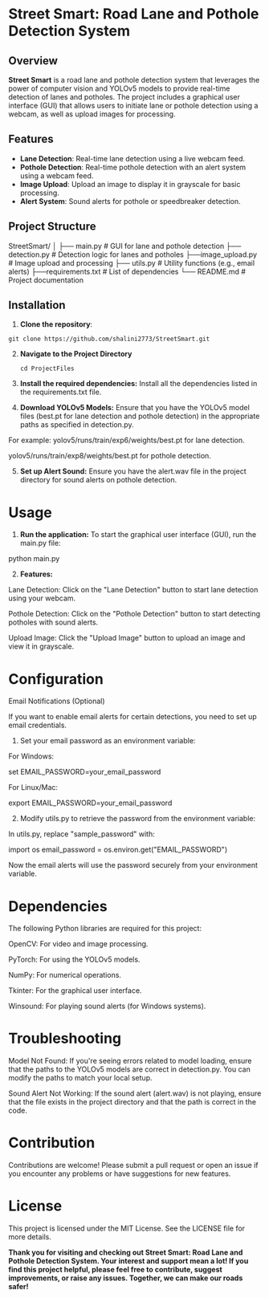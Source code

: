 # Street Smart: Road Lane and Pothole Detection System

## Overview

**Street Smart** is a road lane and pothole detection system that leverages the power of computer vision and YOLOv5 models to provide real-time detection of lanes and potholes. The project includes a graphical user interface (GUI) that allows users to initiate lane or pothole detection using a webcam, as well as upload images for processing.

## Features

- **Lane Detection**: Real-time lane detection using a live webcam feed.
- **Pothole Detection**: Real-time pothole detection with an alert system using a webcam feed.
- **Image Upload**: Upload an image to display it in grayscale for basic processing.
- **Alert System**: Sound alerts for pothole or speedbreaker detection.

## Project Structure
StreetSmart/ │ ├── main.py                        # GUI for lane and pothole detection 
               ├── detection.py                   # Detection logic for lanes and potholes
               ├──image_upload.py                # Image upload and  processing
               ├── utils.py                       # Utility functions (e.g., email alerts) 
               ├──requirements.txt                # List of dependencies
            └── README.md                      # Project documentation

  ## Installation
  1. **Clone the repository**:
   ```
   git clone https://github.com/shalini2773/StreetSmart.git
   ```
  2. **Navigate to the Project Directory**
     ```
     cd ProjectFiles
     ```
  3. **Install the required dependencies:** Install all the dependencies listed in the requirements.txt file.
     
  4. **Download YOLOv5 Models:** Ensure that you have the YOLOv5 model files (best.pt for lane detection and pothole detection) in the appropriate paths as specified in detection.py.
     
   For example:
yolov5/runs/train/exp6/weights/best.pt for lane detection.

yolov5/runs/train/exp8/weights/best.pt for pothole detection.

   5. **Set up Alert Sound:**
       Ensure you have the alert.wav file in the project directory for sound alerts on pothole detection.

# Usage

  1. **Run the application:** To start the graphical user interface (GUI), run the main.py file:

  python main.py


  2. **Features:**

  Lane Detection: Click on the "Lane Detection" button to start lane detection using your webcam.

  Pothole Detection: Click on the "Pothole Detection" button to start detecting potholes with sound alerts.

  Upload Image: Click the "Upload Image" button to upload an image and view it in grayscale.

# Configuration

Email Notifications (Optional)

If you want to enable email alerts for certain detections, you need to set up email credentials.

1. Set your email password as an environment variable:

For Windows:

set EMAIL_PASSWORD=your_email_password

For Linux/Mac:

export EMAIL_PASSWORD=your_email_password

2. Modify utils.py to retrieve the password from the environment variable:

In utils.py, replace "sample_password" with:

import os
email_password = os.environ.get("EMAIL_PASSWORD")

Now the email alerts will use the password securely from your environment variable.

# Dependencies

The following Python libraries are required for this project:

OpenCV: For video and image processing.

PyTorch: For using the YOLOv5 models.

NumPy: For numerical operations.

Tkinter: For the graphical user interface.

Winsound: For playing sound alerts (for Windows systems).

# Troubleshooting

Model Not Found: If you're seeing errors related to model loading, ensure that the paths to the YOLOv5 models are correct in detection.py. You can modify the paths to match your local setup.

Sound Alert Not Working: If the sound alert (alert.wav) is not playing, ensure that the file exists in the project directory and that the path is correct in the code.

# Contribution

Contributions are welcome! Please submit a pull request or open an issue if you encounter any problems or have suggestions for new features.

# License

This project is licensed under the MIT License. See the LICENSE file for more details.

**Thank you for visiting and checking out Street Smart: Road Lane and Pothole Detection System. Your interest and support mean a lot! If you find this project helpful, please feel free to contribute, suggest improvements, or raise any issues. Together, we can make our roads safer!**






